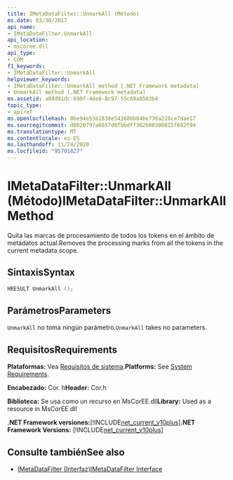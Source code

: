 ```yaml
---
title: IMetaDataFilter::UnmarkAll (Método)
ms.date: 03/30/2017
api_name:
- IMetaDataFilter.UnmarkAll
api_location:
- mscoree.dll
api_type:
- COM
f1_keywords:
- IMetaDataFilter::UnmarkAll
helpviewer_keywords:
- IMetaDataFilter::UnmarkAll method [.NET Framework metadata]
- UnmarkAll method [.NET Framework metadata]
ms.assetid: a04d91dc-690f-4de8-8c97-55c69a8503b4
topic_type:
- apiref
ms.openlocfilehash: 0be94e55b2838e543686b84be736a228ce7dae57
ms.sourcegitcommit: d8020797a6657d0fbbdff362b80300815f682f94
ms.translationtype: MT
ms.contentlocale: es-ES
ms.lasthandoff: 11/24/2020
ms.locfileid: "95701827"
---
```

# <a name="imetadatafilterunmarkall-method"></a><span data-ttu-id="90fa6-102">IMetaDataFilter::UnmarkAll (Método)</span><span class="sxs-lookup"><span data-stu-id="90fa6-102">IMetaDataFilter::UnmarkAll Method</span></span>

<span data-ttu-id="90fa6-103">Quita las marcas de procesamiento de todos los tokens en el ámbito de metadatos actual.</span><span class="sxs-lookup"><span data-stu-id="90fa6-103">Removes the processing marks from all the tokens in the current metadata scope.</span></span>  
  
## <a name="syntax"></a><span data-ttu-id="90fa6-104">Sintaxis</span><span class="sxs-lookup"><span data-stu-id="90fa6-104">Syntax</span></span>  
  
```cpp  
HRESULT UnmarkAll ();  
```  
  
## <a name="parameters"></a><span data-ttu-id="90fa6-105">Parámetros</span><span class="sxs-lookup"><span data-stu-id="90fa6-105">Parameters</span></span>  

 <span data-ttu-id="90fa6-106">`UnmarkAll` no toma ningún parámetro.</span><span class="sxs-lookup"><span data-stu-id="90fa6-106">`UnmarkAll` takes no parameters.</span></span>  
  
## <a name="requirements"></a><span data-ttu-id="90fa6-107">Requisitos</span><span class="sxs-lookup"><span data-stu-id="90fa6-107">Requirements</span></span>  

 <span data-ttu-id="90fa6-108">**Plataformas:** Vea [Requisitos de sistema](../../get-started/system-requirements.md).</span><span class="sxs-lookup"><span data-stu-id="90fa6-108">**Platforms:** See [System Requirements](../../get-started/system-requirements.md).</span></span>  
  
 <span data-ttu-id="90fa6-109">**Encabezado:** Cor. h</span><span class="sxs-lookup"><span data-stu-id="90fa6-109">**Header:** Cor.h</span></span>  
  
 <span data-ttu-id="90fa6-110">**Biblioteca:** Se usa como un recurso en MsCorEE.dll</span><span class="sxs-lookup"><span data-stu-id="90fa6-110">**Library:** Used as a resource in MsCorEE.dll</span></span>  
  
 <span data-ttu-id="90fa6-111">**.NET Framework versiones:**[!INCLUDE[net_current_v10plus](../../../../includes/net-current-v10plus-md.md)]</span><span class="sxs-lookup"><span data-stu-id="90fa6-111">**.NET Framework Versions:** [!INCLUDE[net_current_v10plus](../../../../includes/net-current-v10plus-md.md)]</span></span>  
  
## <a name="see-also"></a><span data-ttu-id="90fa6-112">Consulte también</span><span class="sxs-lookup"><span data-stu-id="90fa6-112">See also</span></span>

- [<span data-ttu-id="90fa6-113">IMetaDataFilter (Interfaz)</span><span class="sxs-lookup"><span data-stu-id="90fa6-113">IMetaDataFilter Interface</span></span>](imetadatafilter-interface.md)
